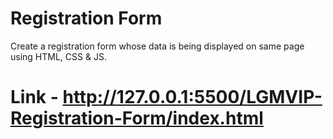 # Registration Form

Create a registration form whose data is being displayed on same page using HTML, CSS & JS.

# Link - http://127.0.0.1:5500/LGMVIP-Registration-Form/index.html
